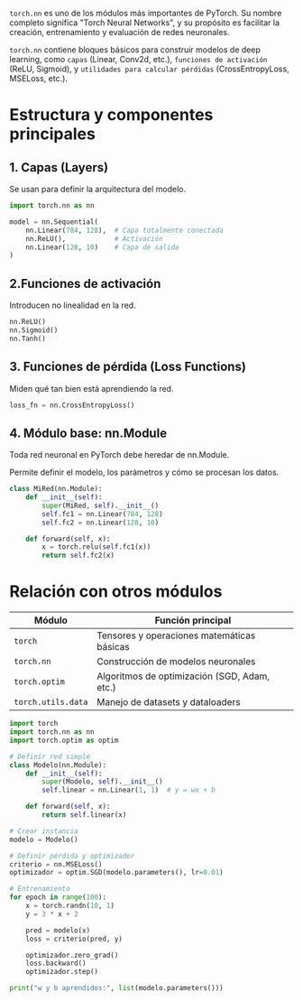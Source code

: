 `torch.nn` es uno de los módulos más importantes de PyTorch.
Su nombre completo significa "Torch Neural Networks", y su propósito es facilitar la creación, entrenamiento y evaluación de redes neuronales.

`torch.nn` contiene bloques básicos para construir modelos de deep learning, como `capas` (Linear, Conv2d, etc.), `funciones de activación` (ReLU, Sigmoid), y `utilidades para calcular pérdidas` (CrossEntropyLoss, MSELoss, etc.).

# Estructura y componentes principales

## 1. Capas (Layers)

Se usan para definir la arquitectura del modelo.

```python
import torch.nn as nn

model = nn.Sequential(
    nn.Linear(784, 128),  # Capa totalmente conectada
    nn.ReLU(),            # Activación
    nn.Linear(128, 10)    # Capa de salida
)
```
## 2.Funciones de activación

Introducen no linealidad en la red.
```python
nn.ReLU()
nn.Sigmoid()
nn.Tanh()
```

## 3. Funciones de pérdida (Loss Functions)

Miden qué tan bien está aprendiendo la red.
```python
loss_fn = nn.CrossEntropyLoss()
```

## 4. Módulo base: nn.Module

Toda red neuronal en PyTorch debe heredar de nn.Module.

Permite definir el modelo, los parámetros y cómo se procesan los datos.
```python
class MiRed(nn.Module):
    def __init__(self):
        super(MiRed, self).__init__()
        self.fc1 = nn.Linear(784, 128)
        self.fc2 = nn.Linear(128, 10)

    def forward(self, x):
        x = torch.relu(self.fc1(x))
        return self.fc2(x)
```

# Relación con otros módulos
| Módulo             | Función principal                            |
| ------------------ | -------------------------------------------- |
| `torch`            | Tensores y operaciones matemáticas básicas   |
| `torch.nn`         | Construcción de modelos neuronales           |
| `torch.optim`      | Algoritmos de optimización (SGD, Adam, etc.) |
| `torch.utils.data` | Manejo de datasets y dataloaders             |

```python
import torch
import torch.nn as nn
import torch.optim as optim

# Definir red simple
class Modelo(nn.Module):
    def __init__(self):
        super(Modelo, self).__init__()
        self.linear = nn.Linear(1, 1)  # y = wx + b

    def forward(self, x):
        return self.linear(x)

# Crear instancia
modelo = Modelo()

# Definir pérdida y optimizador
criterio = nn.MSELoss()
optimizador = optim.SGD(modelo.parameters(), lr=0.01)

# Entrenamiento
for epoch in range(100):
    x = torch.randn(10, 1)
    y = 3 * x + 2

    pred = modelo(x)
    loss = criterio(pred, y)

    optimizador.zero_grad()
    loss.backward()
    optimizador.step()

print("w y b aprendidos:", list(modelo.parameters()))
```